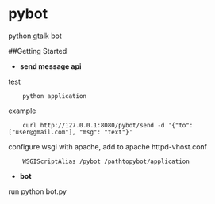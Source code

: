pybot
=====

python gtalk bot

##Getting Started
* **send message api**

test

        python application

example

        curl http://127.0.0.1:8080/pybot/send -d '{"to": ["user@gmail.com"], "msg": "text"}'

configure wsgi with apache, add to apache httpd-vhost.conf

        WSGIScriptAlias /pybot /pathtopybot/application


* **bot**

run
        python bot.py
